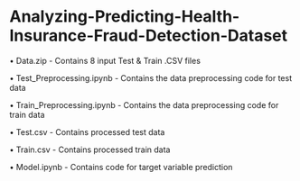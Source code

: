 # Analyzing-Predicting-Health-Insurance-Fraud-Detection-Dataset

•	Data.zip - Contains 8 input Test & Train .CSV files

•	Test_Preprocessing.ipynb - Contains the data preprocessing code for test data

•	Train_Preprocessing.ipynb - Contains the data preprocessing code for train data

•	Test.csv - Contains processed test data

•	Train.csv - Contains processed train data 

•	Model.ipynb - Contains code for target variable prediction

